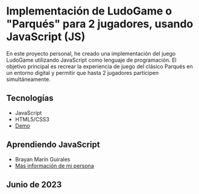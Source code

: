 # Implementación de LudoGame o "Parqués" para 2 jugadores, usando JavaScript (JS)

En este proyecto personal, he creado una implementación del juego LudoGame utilizando JavaScript como lenguaje de programación. El objetivo principal es recrear la experiencia de juego del clásico Parqués en un entorno digital y permitir que hasta 2 jugadores participen simultáneamente.

## Tecnologías

- JavaScript
- HTML5/CSS3
- [Demo](https://parquesjs.netlify.app/)

## Aprendiendo JavaScript

- Brayan Marín Guirales
- [Más información de mi persona](https://www.linkedin.com/in/brayan-marin-guirales/)

## Junio de 2023
